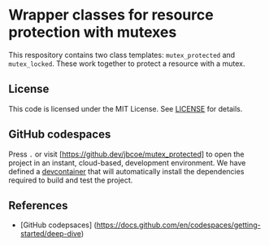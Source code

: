 # Wrapper classes for resource protection with mutexes

This respository contains two class templates: `mutex_protected` and `mutex_locked`.
These work together to protect a resource with a mutex.

## License

This code is licensed under the MIT License. See [LICENSE](LICENSE) for details.

## GitHub codespaces

Press `.` or visit [https://github.dev/jbcoe/mutex_protected] to open the project in
an instant, cloud-based, development environment. We have defined a
[devcontainer](.devcontainer/devcontainer.json) that will automatically install
the dependencies required to build and test the project.

## References

- [GitHub codepsaces]
  (https://docs.github.com/en/codespaces/getting-started/deep-dive)
